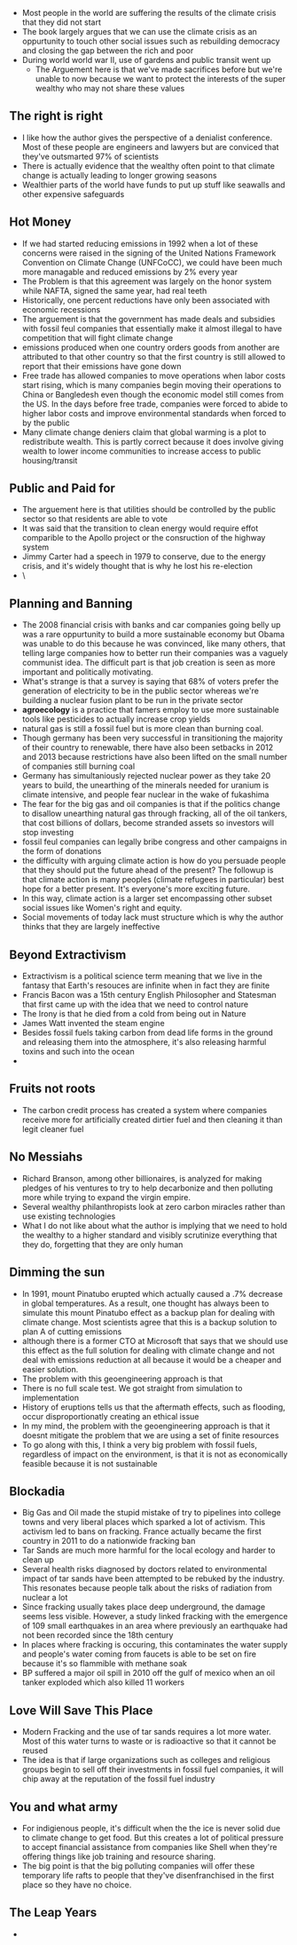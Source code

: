 * Most people in the world are suffering the results of the climate crisis that they did not start
* The book largely argues that we can use the climate crisis as an oppurtunity to touch other social issues such as rebuilding democracy and closing the gap between the rich and poor
* During world world war II, use of gardens and public transit went up
  * The Arguement here is that we've made sacrifices before but we're unable to now because we want to protect the interests of the super wealthy who may not share these values

## The right is right

* I like how the author gives the perspective of a denialist conference. Most of these people are engineers and lawyers but are conviced that they've outsmarted 97% of scientists
* There is actually evidence that the wealthy often point to that climate change is actually leading to longer growing seasons
* Wealthier parts of the world have funds to put up stuff like seawalls and other expensive safeguards

## Hot Money

* If we had started reducing emissions in 1992 when a lot of these concerns were raised in the signing of the United Nations Framework Convention on Climate Change (UNFCoCC), we could have been much more managable and reduced emissions by 2% every year
 * The Problem is that this agreement was largely on the honor system while NAFTA, signed the same year, had real teeth  
 * Historically, one percent reductions have only been associated with economic recessions
* The arguement is that the government has made deals and subsidies with fossil feul companies that essentially make it almost illegal to have competition that will fight climate change
* emissions produced when one country orders goods from another are attributed to that other country so that the first country is still allowed to report that their emissions have gone down
* Free trade has allowed companies to move operations when labor costs start rising, which is many companies begin moving their operations to China or Bangledesh even though the economic model still comes from the US. In the days before free trade, companies were forced to abide to higher labor costs and improve environmental standards when forced to by the public
* Many climate change deniers claim that global warming is a plot to redistribute wealth. This is partly correct because it does involve giving wealth to lower income communities to increase access to public housing/transit

## Public and Paid for

* The arguement here is that utilities should be controlled by the public sector so that residents are able to vote
* It was said that the transition to clean energy would require effot comparible to the Apollo project or the consruction of the highway system
* Jimmy Carter had a speech in 1979 to conserve, due to the energy crisis, and it's widely thought that is why he lost his re-election
* \

## Planning and Banning

* The 2008 financial crisis with banks and car companies going belly up was a rare oppurtunity to build a more sustainable economy but Obama was unable to do this because he was convinced, like many others, that telling large companies how to better run their companies was a vaguely communist idea. The difficult part is that job creation is seen as more important and politically motivating.
* What's strange is that a survey is saying that 68% of voters prefer the generation of electricity to be in the public sector whereas we're building a nuclear fusion plant to be run in the private sector
* **agroecology** is a practice that famers employ to use more sustainable tools like pesticides to actually increase crop yields
* natural gas is still a fossil fuel but is more clean than burning coal.
* Though germany has been very successful in transitioning the majority of their country to renewable, there have also been setbacks in 2012 and 2013 because restrictions have also been lifted on the small number of companies still burning coal
 * Germany has simultaniously rejected nuclear power as they take 20 years to build, the unearthing of the minerals needed for uranium is climate intensive, and people fear nuclear in the wake of fukashima
* The fear for the big gas and oil companies is that if the politics change to disallow unearthing natural gas through fracking, all of the oil tankers, that cost billions of dollars, become stranded assets so investors will stop investing
* fossil feul companies can legally bribe congress and other campaigns in the form of donations
* the difficulty with arguing climate action is how do you persuade people that they should put the future ahead of the present? The followup is that climate action is many peoples (climate refugees in particular) best hope for a better present. It's everyone's more exciting future. 
* In this way, climate action is a larger set encompassing other subset social issues like Women's right and equity.
* Social movements of today lack must structure which is why the author thinks that they are largely ineffective

## Beyond Extractivism

* Extractivism is a political science term meaning that we live in the fantasy that Earth's resouces are infinite when in fact they are finite
* Francis Bacon was a 15th century English Philosopher and Statesman that first came up with the idea that we need to control nature
 * The Irony is that he died from a cold from being out in Nature 
* James Watt invented the steam engine
* Besides fossil fuels taking carbon from dead life forms in the ground and releasing them into the atmosphere, it's also releasing harmful toxins and such into the ocean
* 

## Fruits not roots

* The carbon credit process has created a system where companies receive more for artificially created dirtier fuel and then cleaning it than legit cleaner fuel

## No Messiahs

* Richard Branson, among other billionaires, is analyzed for making pledges of his ventures to try to help decarbonize and then polluting more while trying to expand the virgin empire.
* Several wealthy philanthropists look at zero carbon miracles rather than use existing technologies
* What I do not like about what the author is implying that we need to hold the wealthy to a higher standard and visibly scrutinize everything that they do, forgetting that they are only human

## Dimming the sun

* In 1991, mount Pinatubo erupted which actually caused a .7% decrease in global temperatures. As a result, one thought has always been to simulate this mount Pinatubo effect as a backup plan for dealing with climate change. Most scientists agree that this is a backup solution to plan A of cutting emissions
 * although there is a former CTO at Microsoft that says that we should use this effect as the full solution for dealing with climate change and not deal with emissions reduction at all because it would be a cheaper and easier solution.
 * The problem with this geoengineering approach is that
  * There is no full scale test. We got straight from simulation to implementation
  * History of eruptions tells us that the aftermath effects, such as flooding, occur disproportionatly creating an ethical issue
* In my mind, the problem with the geoengineering approach is that it doesnt mitigate the problem that we are using a set of finite resources
 * To go along with this, I think a very big problem with fossil fuels, regardless of impact on the environment, is that it is not as economically feasible because it is not sustainable

## Blockadia

* Big Gas and Oil made the stupid mistake of try to pipelines into college towns and very liberal places which sparked a lot of activism. This activism led to bans on fracking. France actually became the first country in 2011 to do a nationwide fracking ban
* Tar Sands are much more harmful for the local ecology and harder to clean up
* Several health risks diagnosed by doctors related to environmental impact of tar sands have been attempted to be rebuked by the industry. This resonates because people talk about the risks of radiation from nuclear a lot
* Since fracking usually takes place deep underground, the damage seems less visible. However, a study linked fracking with the emergence of 109 small earthquakes in an area where previously an earthquake had not been recorded since the 18th century
* In places where fracking is occuring, this contaminates the water supply and people's water coming from faucets is able to be set on fire because it's so flammible with methane soak
* BP suffered a major oil spill in 2010 off the gulf of mexico when an oil tanker exploded which also killed 11 workers

## Love Will Save This Place

* Modern Fracking and the use of tar sands requires a lot more water. Most of this water turns to waste or is radioactive so that it cannot be reused
* The idea is that if large organizations such as colleges and religious groups begin to sell off their investments in fossil fuel companies, it will chip away at the reputation of the fossil fuel industry

## You and what army

* For indigienous people, it's difficult when the the ice is never solid due to climate change to get food. But this creates a lot of political pressure to accept financial assistance from companies like Shell when they're offering things like job training and resource sharing.
* The big point is that the big polluting companies will offer these temporary life rafts to people that they've disenfranchised in the first place so they have no choice.

## The Leap Years

* 
